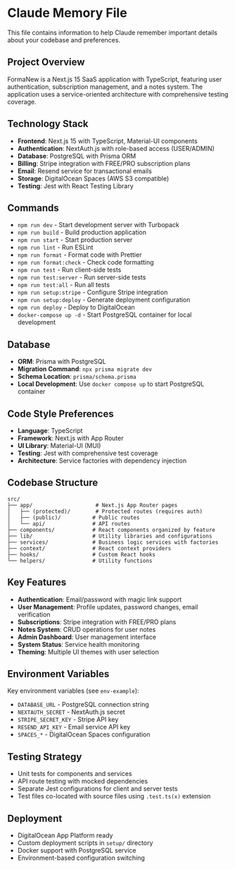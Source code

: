 # Claude Memory File

This file contains information to help Claude remember important details about your codebase and preferences.

## Project Overview

FormaNew is a Next.js 15 SaaS application with TypeScript, featuring user authentication, subscription management, and a notes system. The application uses a service-oriented architecture with comprehensive testing coverage.

## Technology Stack

- **Frontend**: Next.js 15 with TypeScript, Material-UI components
- **Authentication**: NextAuth.js with role-based access (USER/ADMIN)
- **Database**: PostgreSQL with Prisma ORM
- **Billing**: Stripe integration with FREE/PRO subscription plans
- **Email**: Resend service for transactional emails
- **Storage**: DigitalOcean Spaces (AWS S3 compatible)
- **Testing**: Jest with React Testing Library

## Commands

- `npm run dev` - Start development server with Turbopack
- `npm run build` - Build production application
- `npm run start` - Start production server
- `npm run lint` - Run ESLint
- `npm run format` - Format code with Prettier
- `npm run format:check` - Check code formatting
- `npm run test` - Run client-side tests
- `npm run test:server` - Run server-side tests
- `npm run test:all` - Run all tests
- `npm run setup:stripe` - Configure Stripe integration
- `npm run setup:deploy` - Generate deployment configuration
- `npm run deploy` - Deploy to DigitalOcean
- `docker-compose up -d` - Start PostgreSQL container for local development

## Database

- **ORM**: Prisma with PostgreSQL
- **Migration Command**: `npx prisma migrate dev`
- **Schema Location**: `prisma/schema.prisma`
- **Local Development**: Use `docker compose up` to start PostgreSQL container

## Code Style Preferences

- **Language**: TypeScript
- **Framework**: Next.js with App Router
- **UI Library**: Material-UI (MUI)
- **Testing**: Jest with comprehensive test coverage
- **Architecture**: Service factories with dependency injection

## Codebase Structure

```
src/
├── app/                    # Next.js App Router pages
│   ├── (protected)/        # Protected routes (requires auth)
│   ├── (public)/          # Public routes
│   └── api/               # API routes
├── components/            # React components organized by feature
├── lib/                   # Utility libraries and configurations
├── services/              # Business logic services with factories
├── context/               # React context providers
├── hooks/                 # Custom React hooks
└── helpers/               # Utility functions
```

## Key Features

- **Authentication**: Email/password with magic link support
- **User Management**: Profile updates, password changes, email verification
- **Subscriptions**: Stripe integration with FREE/PRO plans
- **Notes System**: CRUD operations for user notes
- **Admin Dashboard**: User management interface
- **System Status**: Service health monitoring
- **Theming**: Multiple UI themes with user selection

## Environment Variables

Key environment variables (see `env-example`):

- `DATABASE_URL` - PostgreSQL connection string
- `NEXTAUTH_SECRET` - NextAuth.js secret
- `STRIPE_SECRET_KEY` - Stripe API key
- `RESEND_API_KEY` - Email service API key
- `SPACES_*` - DigitalOcean Spaces configuration

## Testing Strategy

- Unit tests for components and services
- API route testing with mocked dependencies
- Separate Jest configurations for client and server tests
- Test files co-located with source files using `.test.ts(x)` extension

## Deployment

- DigitalOcean App Platform ready
- Custom deployment scripts in `setup/` directory
- Docker support with PostgreSQL service
- Environment-based configuration switching
